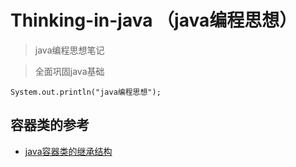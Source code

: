 # Thinking-in-java （java编程思想）

> java编程思想笔记

> 全面巩固java基础

    System.out.println("java编程思想");

## 容器类的参考
* [java容器类的继承结构](https://yq.aliyun.com/articles/86589 "java容器类的继承结构")
